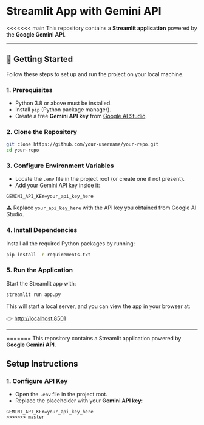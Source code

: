 # Streamlit App with Gemini API

<<<<<<< main
This repository contains a **Streamlit application** powered by the **Google Gemini API**.

---

## 🚀 Getting Started

Follow these steps to set up and run the project on your local machine.

### 1. Prerequisites
- Python 3.8 or above must be installed.
- Install `pip` (Python package manager).
- Create a free **Gemini API key** from [Google AI Studio](https://aistudio.google.com).

### 2. Clone the Repository
```bash
git clone https://github.com/your-username/your-repo.git
cd your-repo
```

### 3. Configure Environment Variables
- Locate the `.env` file in the project root (or create one if not present).
- Add your Gemini API key inside it:

```env
GEMINI_API_KEY=your_api_key_here
```

⚠️ Replace `your_api_key_here` with the API key you obtained from Google AI Studio.

### 4. Install Dependencies
Install all the required Python packages by running:

```bash
pip install -r requirements.txt
```

### 5. Run the Application
Start the Streamlit app with:

```bash
streamlit run app.py
```

This will start a local server, and you can view the app in your browser at:

👉 [http://localhost:8501](http://localhost:8501)

---
=======
This repository contains a Streamlit application powered by **Google Gemini API**.  

## Setup Instructions

### 1. Configure API Key
- Open the `.env` file in the project root.  
- Replace the placeholder with your **Gemini API key**:  

```env
GEMINI_API_KEY=your_api_key_here
>>>>>>> master
